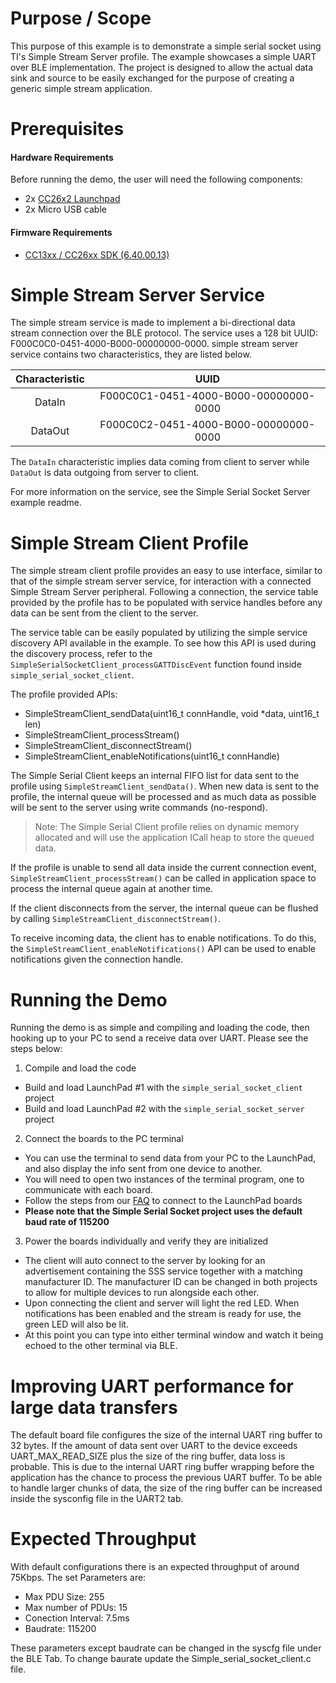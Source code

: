 
Purpose / Scope
===============

This purpose of this example is to demonstrate a simple serial socket using
TI's Simple Stream Server profile. The example showcases a simple UART over
BLE implementation. The project is designed to allow the actual data sink and
source to be easily exchanged for the purpose of creating a generic simple
stream application.

Prerequisites
=============

#### Hardware Requirements

Before running the demo, the user will need the following components:

- 2x [CC26x2 Launchpad](http://www.ti.com/tool/LAUNCHXL-CC26X2R1)
- 2x Micro USB cable

#### Firmware Requirements

- [CC13xx / CC26xx SDK (6.40.00.13)](http://www.ti.com/tool/SIMPLELINK-CC13XX-CC26XX-SDK)

Simple Stream Server Service
============================

The simple stream service is made to implement a bi-directional data stream
connection over the BLE protocol. The service uses a 128 bit UUID:
F000C0C0-0451-4000-B000-00000000-0000. simple stream server service contains
two characteristics, they are listed below.

| Characteristic    | UUID                                      |
|:-----------------:|:-----------------------------------------:|
|DataIn             | F000C0C1-0451-4000-B000-00000000-0000     |
|DataOut            | F000C0C2-0451-4000-B000-00000000-0000     |

The `DataIn` characteristic implies data coming from client to server while
`DataOut` is data outgoing from server to client.

For more information on the service, see the Simple Serial Socket Server example readme.

Simple Stream Client Profile
============================

The simple stream client profile provides an easy to use interface, similar to
that of the simple stream server service, for interaction with a connected
Simple Stream Server peripheral. Following a connection, the service table
provided by the profile has to be populated with service handles before any
data can be sent from the client to the server.

The service table can be easily populated by utilizing the simple service
discovery API available in the example. To see how this API is used during the
discovery process, refer to the `SimpleSerialSocketClient_processGATTDiscEvent`
function found inside `simple_serial_socket_client`.

The profile provided APIs:
* SimpleStreamClient_sendData(uint16_t connHandle, void *data, uint16_t len)
* SimpleStreamClient_processStream()
* SimpleStreamClient_disconnectStream()
* SimpleStreamClient_enableNotifications(uint16_t connHandle)

The Simple Serial Client keeps an internal FIFO list for data sent to the
profile using `SimpleStreamClient_sendData()`. When new data is sent to the
profile, the internal queue will be processed and as much data as possible
will be sent to the server using write commands (no-respond).

> Note: The Simple Serial Client profile relies on dynamic memory allocated and
> will use the application ICall heap to store the queued data.

If the profile is unable to send all data inside the current connection event,
`SimpleStreamClient_processStream()` can be called in application space to
process the internal queue again at another time.

If the client disconnects from the server, the internal queue can be flushed
by calling `SimpleStreamClient_disconnectStream()`.

To receive incoming data, the client has to enable notifications. To do this,
the `SimpleStreamClient_enableNotifications()` API can be used to enable
notifications given the connection handle.

Running the Demo
================

Running the demo is as simple and compiling and loading the code, then hooking
up to your PC to send a receive data over UART. Please see the steps below:

1. Compile and load the code
 - Build and load LaunchPad #1 with the `simple_serial_socket_client` project
 - Build and load LaunchPad #2 with the `simple_serial_socket_server` project

2. Connect the boards to the PC terminal
 - You can use the terminal to send data from your PC to the LaunchPad, and
 also display the info sent from one device to another.
 - You will need to open two instances of the terminal program, one to
 communicate with each board.
 - Follow the steps from our [FAQ](faq.md) to connect to the LaunchPad boards
 - **Please note that the Simple Serial Socket project uses the default baud
 rate of 115200**

3. Power the boards individually and verify they are initialized
 - The client will auto connect to the server by looking for an advertisement
 containing the SSS service together with a
   matching manufacturer ID. The manufacturer ID can be changed in both
   projects to allow for multiple devices to run
   alongside each other.
 - Upon connecting the client and server will light the red LED. When
 notifications has been enabled and the stream is ready
   for use, the green LED will also be lit.
 - At this point you can type into either terminal window and watch it being
 echoed to the other terminal via BLE.

Improving UART performance for large data transfers
===================================================

The default board file configures the size of the internal UART ring buffer to
32 bytes. If the amount of data sent over UART to the device exceeds
UART_MAX_READ_SIZE plus the size of the ring buffer, data loss is probable.
This is due to the internal UART ring buffer wrapping before the application
has the chance to process the previous UART buffer. To be able to handle
larger chunks of data, the size of the ring buffer can be increased inside the
sysconfig file in the UART2 tab.

Expected Throughput
===================
With default configurations there is an expected throughput of around 75Kbps.
The set Parameters are:

* Max PDU Size: 255
* Max number of PDUs: 15
* Conection Interval: 7.5ms
* Baudrate: 115200

 These parameters except baudrate can be changed in the syscfg file under the BLE Tab. To change baurate update the Simple_serial_socket_client.c file.